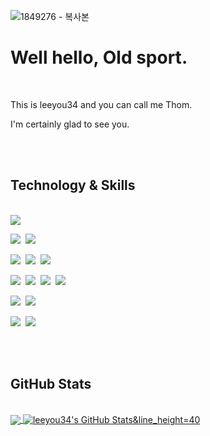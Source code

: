 ![1849276 - 복사본](https://user-images.githubusercontent.com/81919273/147828473-6fb7f0f2-db96-49bd-bf65-958572abd17a.jpg)

  # Well hello, Old sport. 
  <br>
  
  This is leeyou34 and you can call me Thom.
  
  I'm certainly glad to see you.

<br>
<br>

## Technology & Skills
<br>
<div class="badge">
<img src="https://img.shields.io/badge/JAVA-007396?style=for-the-badge&logo=java&logoColor=white">

<img src="https://img.shields.io/badge/Spring-6DB33F?style=for-the-badge&logo=Spring&logoColor=white">&nbsp;
<img src="https://img.shields.io/badge/Spring Boot-6DB33F?style=for-the-badge&logo=Spring Boot&logoColor=white">&nbsp;

<img src="https://img.shields.io/badge/HTML-E34F26?style=for-the-badge&logo=html5&logoColor=white">&nbsp;
<img src="https://img.shields.io/badge/CSS-1572B6?style=for-the-badge&logo=css3&logoColor=white">&nbsp;
<img src="https://img.shields.io/badge/Bootstrap-7952B3?style=for-the-badge&logo=bootstrap&logoColor=white">&nbsp;

<img src="https://img.shields.io/badge/Javascript-F7DF1E?style=for-the-badge&logo=javascript&logoColor=black">&nbsp;
<img src="https://img.shields.io/badge/Jquery-0769AD?style=for-the-badge&logo=jquery&logoColor=white">&nbsp;
<img src="https://img.shields.io/badge/React.js-%2320232a.svg?style=for-the-badge&logo=react&logoColor=%2361DAFB">&nbsp;
<img src="https://img.shields.io/badge/Node.js-6DA55F?style=for-the-badge&logo=node.js&logoColor=white">&nbsp;

<img src="https://img.shields.io/badge/MySql-4479A1?style=for-the-badge&logo=mysql&logoColor=white">&nbsp;
<img src="https://img.shields.io/badge/PostgreSQL-316192?style=for-the-badge&logo=postgresql&logoColor=white">&nbsp;

<img src="https://img.shields.io/badge/AWS-232F3E?style=for-the-badge&logo=Amazon AWS&logoColor=white">&nbsp;
<img src="https://img.shields.io/badge/github-181717?style=for-the-badge&logo=github&logoColor=white">
</div>

<br>
<br>

## GitHub Stats
<br>

<a href="https://github.com/leeyou34/leeyou34">
  <img align="center" src="https://github-readme-stats.vercel.app/api/top-langs/?username=leeyou34&,tex&title_color=ffffff&text_color=c9cacc&icon_color=2bbc8a&bg_color=1d1f21&langs_count=5" />
</a>
<a href="https://github.com/leeyou34/leeyou34">
  <img align="center" src="https://github-readme-stats.vercel.app/api?username=leeyou34&show_icons=true&line_height=40&count_private=true&title_color=ffffff&text_color=c9cacc&icon_color=2bbc8a&bg_color=1d1f21" alt="leeyou34's GitHub Stats&line_height=40"/>
</a>


<!--
- 👋 
- 👀 I’m interested in starting new career.
- 🌱 I’m currently learning HTML CSS and Javascript...
- 💞️ I’m looking to collaborate on ...
- 📫 How to reach me via github... &line_height=27
-->
<!---
leeyou34/leeyou34 is a ✨ special ✨ repository because its `README.md` (this file) appears on your GitHub profile.
You can click the Preview link to take a look at your changes.
--->
